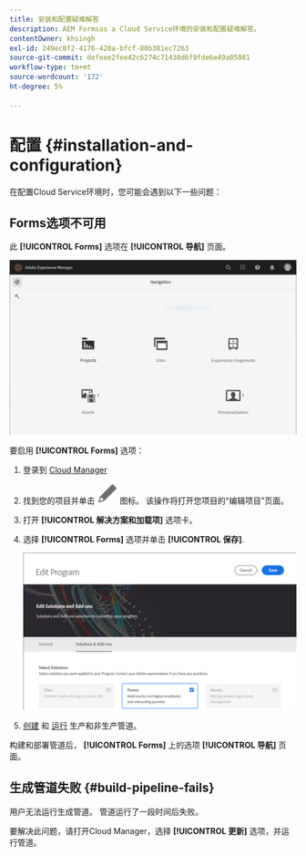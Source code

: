```yaml
---
title: 安装和配置疑难解答
description: AEM Formsas a Cloud Service环境的安装和配置疑难解答。
contentOwner: khsingh
exl-id: 249ec8f2-4176-428a-bfcf-80b381ec7263
source-git-commit: defeee2fee42c6274c71438d6f9fde6e49a05081
workflow-type: tm+mt
source-wordcount: '172'
ht-degree: 5%

---
```


# 配置 {#installation-and-configuration}

在配置Cloud Service环境时，您可能会遇到以下一些问题：

## Forms选项不可用

此 **[!UICONTROL Forms]** 选项在 **[!UICONTROL 导航]** 页面。

![Forms选项不可用](assets/installation-configuration-forms-option-unavailable-troubleshooting.png)

要启用 **[!UICONTROL Forms]** 选项：

1. 登录到 [Cloud Manager](https://experience.adobe.com/)
1. 找到您的项目并单击 ![Forms选项不可用](assets/Smock_Edit_18_N.svg) 图标。 该操作将打开您项目的“编辑项目”页面。
1. 打开 **[!UICONTROL 解决方案和加载项]** 选项卡。
1. 选择 **[!UICONTROL Forms]** 选项并单击 **[!UICONTROL 保存]**.

   ![选择Forms选项](assets/installation-configuration-select-forms-option.png)
1. [创建](https://experienceleague.adobe.com/docs/experience-manager-cloud-manager/using/how-to-use/configuring-pipeline.html?lang=en#how-to-use) 和 [运行](https://experienceleague.adobe.com/docs/experience-manager-cloud-manager/using/how-to-use/deploying-code.html) 生产和非生产管道。

构建和部署管道后， **[!UICONTROL Forms]** 上的选项 **[!UICONTROL 导航]** 页面。

<!--  
## Environment creation fails {#environment-creation-fails}

Users are unable to create an [!DNL AEM Forms] as a Cloud Service environment. The environment creation fails after running for some time.

A missing profile can lead to environment creation failure. Check that the profile exists in Admin Console. If the profile does not exist, perform the following steps to create the profile:

1. Log in to [Admin Console](https://adminconsole.adobe.com/). Use Adobe ID of administrator provisioned to use Automated Forms Conversion Service to login. Do not any other ID or Federated ID to login.
1. Click the **[!UICONTROL Automated Forms Conversion Service]** option.
1. Click **[!UICONTROL New Profile]** in the Products tab.
1. Specify Name, Display Name, and Description for the profile. Click **[!UICONTROL Done]**. A profile is created.

If the profile exists and issues still persist, contact Adobe Support. -->

## 生成管道失败 {#build-pipeline-fails}

用户无法运行生成管道。 管道运行了一段时间后失败。

要解决此问题，请打开Cloud Manager，选择 **[!UICONTROL 更新]** 选项，并运行管道。
